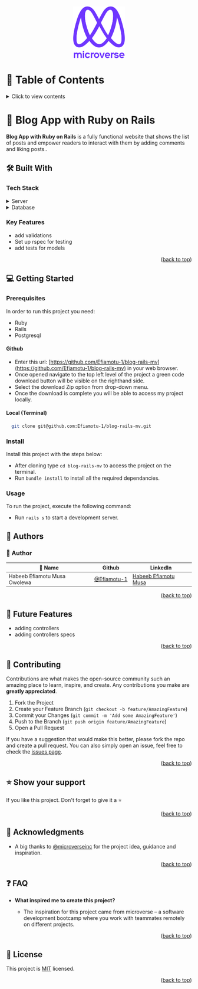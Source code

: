<a name="readme-top"></a>


<div align="center">
  <img src="murple_logo.png" alt="logo" width="140"  height="auto" />
  <br/>
</div>


<!-- TABLE OF CONTENTS -->


# 📗 Table of Contents

<details>
  <summary>Click to view contents</summary>
  <ol>
    <li>
      <a href="#about-project">📖 About the Project</a>
        <ul>
          <li>
            <a href="#built-with">🛠 Built With</a>
            <ul>
              <li><a href="#tech-stack">Tech Stack</a></li>
              <li><a href="#key-features">Key Features</a></li>
            </ul>
          </li>          
        </ul>
    </li>
    <li>
      <a href="#getting-started">💻 Getting Started</a>
      <ul>
        <li><a href="#prerequisites">Prerequisites</a></li>
        <li><a href="#install">Install</a></li>
        <li><a href="#usage">Usage</a></li>        
        <li><a href="#deployment">Deployment</a></li>
      </ul>
    </li>
    <li><a href="#authors">👥 Author</a></li>
    <li><a href="#contributing">🤝 Contributing</a></li>
    <li><a href="#support">⭐️ Show your support</a></li>
    <li><a href="#acknowledgements">🙏 Acknowledgements</a></li>
    <li><a href="#faq">❓ FAQ</a></li>
    <li><a href="#license">📝 License</a></li>
  </ol>
</details>

<!-- PROJECT DESCRIPTION -->

# 📖 Blog App with Ruby on Rails <a name="about-project"></a>

**Blog App with Ruby on Rails** is a fully functional website that shows the list of posts and empower readers to interact with them by adding comments and liking posts..

## 🛠 Built With <a name="built-with"></a>

### Tech Stack <a name="tech-stack"></a>

<details>
  <summary>Server</summary>
  <ul>
    <li><a href="https://rubyonrails.org/">Ruby on Rails</a></li>
  </ul>
</details>

<details>
<summary>Database</summary>
  <ul>
    <li><a href="https://www.postgresql.org/">PostgreSQL</a></li>
  </ul>
</details>

<!-- Features -->

### Key Features <a name="key-features"></a>

- add validations
- Set up rspec for testing
- add tests for models


<p align="right">(<a href="#readme-top">back to top</a>)</p>

<!-- GETTING STARTED -->

## 💻 Getting Started <a name="getting-started"></a>
### Prerequisites

In order to run this project you need:

- Ruby
- Rails
- Postgresql 
#### Github
- Enter this url: [https://github.com/Efiamotu-1/blog-rails-mv](https://github.com/Efiamotu-1/blog-rails-mv) in your web browser.
- Once opened navigate to the top left level of the project a green code download button will be visible on the righthand side.
- Select the download Zip option from drop-down menu.
- Once the download is complete you will be able to access my project locally.

#### Local (Terminal)

```sh
  git clone git@github.com:Efiamotu-1/blog-rails-mv.git
```

### Install

Install this project with the steps below:

- After cloning type `cd blog-rails-mv` to access the project on the terminal.
- Run `bundle install` to install all the required dependancies.

### Usage

To run the project, execute the following command:

- Run `rails s` to start a development server.

<!-- AUTHORS -->

## 👥 Authors <a name="authors"></a>

### 👤 **Author**

| 👤 Name | Github | LinkedIn |
|------|--------|----------|
|Habeeb Efiamotu Musa Owolewa|[@Efiamotu-1](https://github.com/Efiamotu-1)|[Habeeb Efiamotu Musa](https://www.linkedin.com/in/musa-habeeb/)|
<p align="right">(<a href="#readme-top">back to top</a>)</p>


## 🔭 Future Features <a name="future-features"></a>


- adding controllers
- adding controllers specs


<p align="right">(<a href="#readme-top">back to top</a>)</p>


<!-- CONTRIBUTING -->
## 🤝 Contributing <a name="contributing"></a>

Contributions are what makes the open-source community such an amazing place to learn, inspire, and create. Any contributions you make are **greatly appreciated**.

1. Fork the Project
2. Create your Feature Branch (`git checkout -b feature/AmazingFeature`)
3. Commit your Changes (`git commit -m 'Add some AmazingFeature'`)
4. Push to the Branch (`git push origin feature/AmazingFeature`)
5. Open a Pull Request

If you have a suggestion that would make this better, please fork the repo and create a pull request. You can also simply open an issue, feel free to check the [issues page](../../issues/).

<p align="right">(<a href="#readme-top">back to top</a>)</p>

<!-- SUPPORT -->

## ⭐️ Show your support <a name="support"></a>

If you like this project. Don't forget to give it a ⭐️

<p align="right">(<a href="#readme-top">back to top</a>)</p>

<!-- ACKNOWLEDGEMENTS -->

## 🙏 Acknowledgments <a name="acknowledgements"></a>

- A big thanks to [@microverseinc](https://github.com/microverseinc) for the project idea, guidance and inspiration.

<p align="right">(<a href="#readme-top">back to top</a>)</p>

<!-- FAQ  -->

## ❓ FAQ <a name="faq"></a>

- **What inspired me to create this project?**

  - The inspiration for this project came from microverse – a software development bootcamp where you work with teammates remotely on different projects.

<p align="right">(<a href="#readme-top">back to top</a>)</p>

<!-- LICENSE -->

## 📝 License <a name="license"></a>

This project is [MIT](./MIT.md) licensed.

<p align="right">(<a href="#readme-top">back to top</a>)</p>